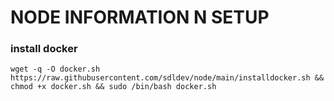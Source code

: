 # NODE INFORMATION N SETUP

### install docker

```
wget -q -O docker.sh https://raw.githubusercontent.com/sdldev/node/main/installdocker.sh && chmod +x docker.sh && sudo /bin/bash docker.sh
```